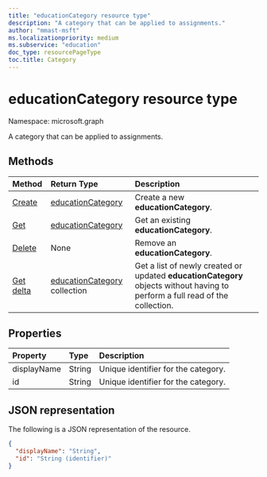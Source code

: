 ```yaml
---
title: "educationCategory resource type"
description: "A category that can be applied to assignments."
author: "mmast-msft"
ms.localizationpriority: medium
ms.subservice: "education"
doc_type: resourcePageType
toc.title: Category
---
```


# educationCategory resource type

Namespace: microsoft.graph

A category that can be applied to assignments.


## Methods

| Method		   | Return Type	|Description|
|:---------------|:--------|:----------|
|[Create](../api/educationclass-post-category.md) | [educationCategory](educationcategory.md) | Create a new **educationCategory**.|
|[Get](../api/educationcategory-get.md) | [educationCategory](educationcategory.md) | Get an existing **educationCategory**.|
|[Delete](../api/educationcategory-delete.md) | None | Remove an **educationCategory**.|
|[Get delta](../api/educationcategory-delta.md)|[educationCategory](../resources/educationcategory.md) collection|Get a list of newly created or updated **educationCategory** objects without having to perform a full read of the collection.|


## Properties
| Property	   | Type	|Description|
|:---------------|:--------|:----------|
|displayName|String|Unique identifier for the category.|
|id|String|Unique identifier for the category.|

## JSON representation

The following is a JSON representation of the resource.

<!-- {
  "blockType": "resource",
  "optionalProperties": [

  ],
  "@odata.type": "microsoft.graph.educationCategory"
}-->

```json
{
  "displayName": "String",
  "id": "String (identifier)"
}

```

<!-- uuid: 8fcb5dbc-d5aa-4681-8e31-b001d5168d79
2015-10-25 14:57:30 UTC -->
<!--
{
  "type": "#page.annotation",
  "description": "educationCategory resource",
  "keywords": "",
  "section": "documentation",
  "tocPath": "",
  "suppressions": []
}
-->



